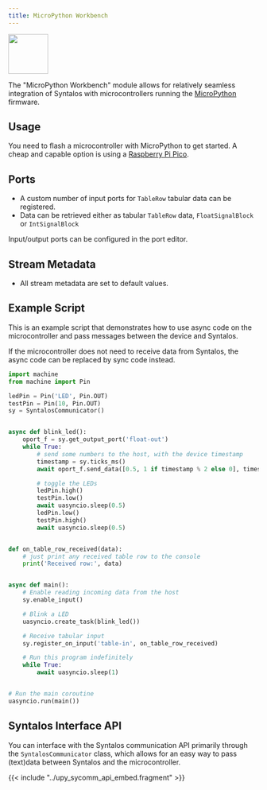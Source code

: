 ```yaml
---
title: MicroPython Workbench
---
```

<img class="align-right" src="/images/modules-src/upy-workbench/upy-workbench.svg" width="80px" />

The "MicroPython Workbench" module allows for relatively seamless integration of Syntalos
with microcontrollers running the [MicroPython](https://micropython.org/) firmware.


## Usage

You need to flash a microcontroller with MicroPython to get started. A cheap and capable option is using a
[Raspberry Pi Pico](https://www.raspberrypi.com/documentation/microcontrollers/pico-series.html).

## Ports

* A custom number of input ports for `TableRow` tabular data can be registered.
* Data can be retrieved either as tabular `TableRow` data, `FloatSignalBlock` or `IntSignalBlock`

Input/output ports can be configured in the port editor.


## Stream Metadata

* All stream metadata are set to default values.


## Example Script

This is an example script that demonstrates how to use async code on the microcontroller
and pass messages between the device and Syntalos.

If the microcontroller does not need to receive data from Syntalos, the async code
can be replaced by sync code instead.


```python
import machine
from machine import Pin

ledPin = Pin('LED', Pin.OUT)
testPin = Pin(10, Pin.OUT)
sy = SyntalosCommunicator()


async def blink_led():
    oport_f = sy.get_output_port('float-out')
    while True:
        # send some numbers to the host, with the device timestamp
        timestamp = sy.ticks_ms()
        await oport_f.send_data([0.5, 1 if timestamp % 2 else 0], timestamp_ms=timestamp)

        # toggle the LEDs
        ledPin.high()
        testPin.low()
        await uasyncio.sleep(0.5)
        ledPin.low()
        testPin.high()
        await uasyncio.sleep(0.5)


def on_table_row_received(data):
    # just print any received table row to the console
    print('Received row:', data)


async def main():
    # Enable reading incoming data from the host
    sy.enable_input()

    # Blink a LED
    uasyncio.create_task(blink_led())

    # Receive tabular input
    sy.register_on_input('table-in', on_table_row_received)

    # Run this program indefinitely
    while True:
        await uasyncio.sleep(1)


# Run the main coroutine
uasyncio.run(main())
```

## Syntalos Interface API

You can interface with the Syntalos communication API primarily through the `SyntalosCommunicator` class,
which allows for an easy way to pass (text)data between Syntalos and the microcontroller.

{{< include "../upy_sycomm_api_embed.fragment" >}}
